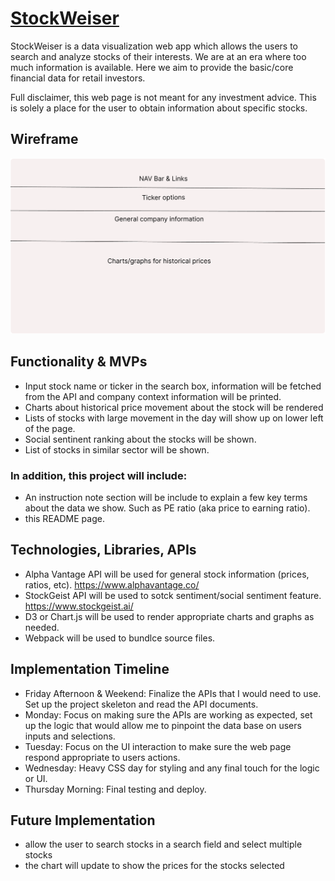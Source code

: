 # [StockWeiser](https://wilsonwu738.github.io/StockWeiser/)

StockWeiser is a data visualization web app which allows the users to search and analyze stocks of their interests. We are at an era where too much information is available. Here we aim to provide the basic/core financial data for retail investors. 

Full disclaimer, this web page is not meant for any investment advice. This is solely a place for the user to obtain information about specific stocks. 


## Wireframe

![StockWiser wireframe](./assets/images/wireframe_2.png)

## Functionality & MVPs
  - Input stock name or ticker in the search box, information will be fetched from the API and company context information will be printed. 
  - Charts about historical price movement about the stock will be rendered 
  - Lists of stocks with large movement in the day will show up on lower left of the page.
  - Social sentinent ranking about the stocks will be shown.
  - List of stocks in similar sector will be shown. 
### In addition, this project will include:
  - An instruction note section will be include to explain a few key terms about the data we show. Such as PE ratio (aka price to earning ratio). 
  - this README page. 


## Technologies, Libraries, APIs
  - Alpha Vantage API will be used for general stock information (prices, ratios, etc). https://www.alphavantage.co/ 
  - StockGeist API will be used to sotck sentiment/social sentiment feature. https://www.stockgeist.ai/ 
  - D3 or Chart.js will be used to render appropriate charts and graphs as needed. 
  - Webpack will be used to bundlce source files.

## Implementation Timeline
  - Friday Afternoon & Weekend: Finalize the APIs that I would need to use. Set up the project skeleton and read the API documents. 
  - Monday: Focus on making sure the APIs are working as expected, set up the logic that would allow me to pinpoint the data base on users inputs and selections. 
  - Tuesday: Focus on the UI interaction to make sure the web page respond appropriate to users actions. 
  - Wednesday: Heavy CSS day for styling and any final touch for the logic or UI.
  - Thursday Morning: Final testing and deploy.

## Future Implementation
  - allow the user to search stocks in a search field and select multiple stocks
  - the chart will update to show the prices for the stocks selected